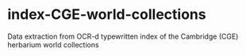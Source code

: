 # index-CGE-world-collections
Data extraction from OCR-d typewritten index of the Cambridge (CGE) herbarium world collections

